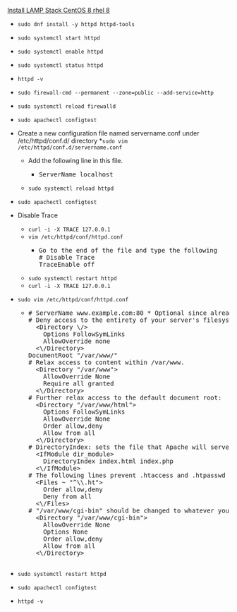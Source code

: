 [Install LAMP Stack CentOS 8 rhel 8](https://www.linuxbabe.com/redhat/install-lamp-stack-centos-8-rhel-8)
* `sudo dnf install -y httpd httpd-tools`
* `sudo systemctl start httpd`
* `sudo systemctl enable httpd`
* `sudo systemctl status httpd`
* `httpd -v`
* `sudo firewall-cmd --permanent --zone=public --add-service=http`
* `sudo systemctl reload firewalld`
* `sudo apachectl configtest`
* Create a new configuration file named servername.conf under /etc/httpd/conf.d/ directory
  *`sudo vim /etc/httpd/conf.d/servername.conf`
    * Add the following line in this file.
      * <pre>
        ServerName localhost
        </pre>
  * `sudo systemctl reload httpd`
* `sudo apachectl configtest`

* Disable Trace
  * `curl -i -X TRACE 127.0.0.1`
  * `vim /etc/httpd/conf/httpd.conf`
    * <pre>
      Go to the end of the file and type the following
      # Disable Trace
      TraceEnable off
      </pre>
  * `sudo systemctl restart httpd`
  * `curl -i -X TRACE 127.0.0.1`

* `sudo vim /etc/httpd/conf/httpd.conf`
  * <pre>
    # ServerName www.example.com:80 * Optional since already working
    # Deny access to the entirety of your server's filesystem. You must explicitly permit access to web content directories in other &lt;Directory&gt; blocks below.
      &lt;Directory \/&gt;
        Options FollowSymLinks
        AllowOverride none
      &lt;\/Directory&gt;
    DocumentRoot "/var/www/"
    # Relax access to content within /var/www.
      &lt;Directory "/var/www"&gt;
        AllowOverride None
        Require all granted
      &lt;\/Directory&gt;
    # Further relax access to the default document root:
      &lt;Directory "/var/www/html"&gt;
        Options FollowSymLinks
        AllowOverride None
        Order allow,deny
        Allow from all
      &lt;\/Directory&gt;
    # DirectoryIndex: sets the file that Apache will serve if a directory is requested.
      &lt;IfModule dir_module&gt;
        DirectoryIndex index.html index.php
      &lt;\/IfModule&gt;
    # The following lines prevent .htaccess and .htpasswd files from being viewed by Web clients.
      &lt;Files ~ "^\\.ht"&gt;
        Order allow,deny
        Deny from all
      &lt;\/Files&gt;
    # "/var/www/cgi-bin" should be changed to whatever your ScriptAliased CGI directory exists, if you have that configured.
      &lt;Directory "/var/www/cgi-bin"&gt;
        AllowOverride None
        Options None
        Order allow,deny
        Allow from all
      &lt;\/Directory&gt;
      </pre>

* `sudo systemctl restart httpd`
* `sudo apachectl configtest`
* `httpd -v`
